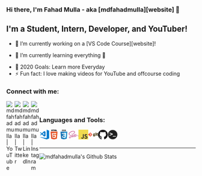 ### Hi there, I'm Fahad Mulla - aka [mdfahadmulla][website] 👋

## I'm a Student, Intern, Developer, and YouTuber!
- 🔭 I’m currently working on a [VS Code Course][website]!

- 🌱 I’m currently learning everything 🤣
<!-- - 👯 I’m looking to collaborate with other content creators -->
- 🥅 2020 Goals: Learn more Everyday
- ⚡ Fun fact: I love making videos for YouTube and offcourse coding

### Connect with me:

<!-- [<img align="left" alt="codeSTACKr.com" width="22px" src="https://raw.githubusercontent.com/iconic/open-iconic/master/svg/globe.svg" />][website] -->
[<img align="left" alt="mdfahadmulla | YouTube" width="22px" src="https://cdn.jsdelivr.net/npm/simple-icons@v3/icons/youtube.svg" />][youtube]
[<img align="left" alt="mdfahadmulla | Twitter" width="22px" src="https://cdn.jsdelivr.net/npm/simple-icons@v3/icons/twitter.svg" />][twitter]
[<img align="left" alt="mdfahadmulla | LinkedIn" width="22px" src="https://cdn.jsdelivr.net/npm/simple-icons@v3/icons/linkedin.svg" />][linkedin]
[<img align="left" alt="mdfahadmulla | Instagram" width="22px" src="https://cdn.jsdelivr.net/npm/simple-icons@v3/icons/instagram.svg" />][instagram]

<br />

### Languages and Tools:

<img align="left" alt="Visual Studio Code" width="26px" src="https://raw.githubusercontent.com/github/explore/80688e429a7d4ef2fca1e82350fe8e3517d3494d/topics/visual-studio-code/visual-studio-code.png" />
<img align="left" alt="HTML5" width="26px" src="https://raw.githubusercontent.com/github/explore/80688e429a7d4ef2fca1e82350fe8e3517d3494d/topics/html/html.png" />
<img align="left" alt="CSS3" width="26px" src="https://raw.githubusercontent.com/github/explore/80688e429a7d4ef2fca1e82350fe8e3517d3494d/topics/css/css.png" />
<img align="left" alt="Sass" width="26px" src="https://raw.githubusercontent.com/github/explore/80688e429a7d4ef2fca1e82350fe8e3517d3494d/topics/sass/sass.png" />
<img align="left" alt="JavaScript" width="26px" src="https://raw.githubusercontent.com/github/explore/80688e429a7d4ef2fca1e82350fe8e3517d3494d/topics/javascript/javascript.png" />
<img align="left" alt="Git" width="26px" src="https://raw.githubusercontent.com/github/explore/80688e429a7d4ef2fca1e82350fe8e3517d3494d/topics/git/git.png" />
<img align="left" alt="GitHub" width="26px" src="https://raw.githubusercontent.com/github/explore/78df643247d429f6cc873026c0622819ad797942/topics/github/github.png" />
<img align="left" alt="HTML5" width="26px" src="https://raw.githubusercontent.com/github/explore/80688e429a7d4ef2fca1e82350fe8e3517d3494d/topics/terminal/terminal.png" />
 
<br />
<br />

---

<img align="left" alt="mdfahadmulla's Github Stats" src="https://github-readme-stats.vercel.app/api?username=mdfahadmulla&show_icons=true&hide_border=true" />

[twitter]: https://twitter.com/FahadMulla9
[youtube]: https://www.youtube.com/c/FahadMulla6006
[instagram]: https://www.instagram.com/mdfahadmulla/
[linkedin]: https://www.linkedin.com/in/mdfahadmulla/
